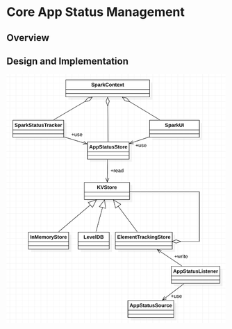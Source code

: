 # Core App Status Management

## Overview



## Design and Implementation

![core status](core-status.png)



